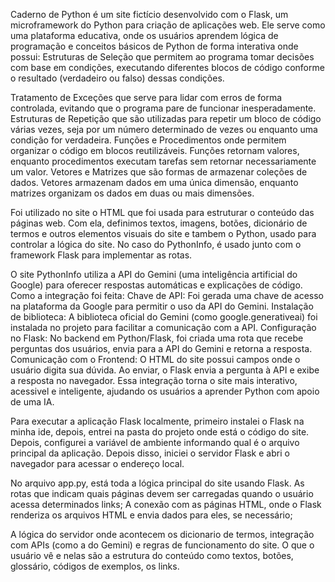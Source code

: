 Caderno de Python é um site fictício desenvolvido com o Flask, um microframework do Python para criação de aplicações web. Ele serve como uma plataforma educativa, onde os usuários aprendem lógica de programação e conceitos básicos de Python de forma interativa onde possui: Estruturas de Seleção que permitem ao programa tomar decisões com base em condições, executando diferentes blocos de código conforme o resultado (verdadeiro ou falso) dessas condições.


Tratamento de Exceções que serve para lidar com erros de forma controlada, evitando que o programa pare de funcionar inesperadamente.
Estruturas de Repetição que são utilizadas para repetir um bloco de código várias vezes, seja por um número determinado de vezes ou enquanto uma condição for verdadeira.
Funções e Procedimentos onde permitem organizar o código em blocos reutilizáveis. Funções retornam valores, enquanto procedimentos executam tarefas sem retornar necessariamente um valor.
Vetores e Matrizes que são formas de armazenar coleções de dados. Vetores armazenam dados em uma única dimensão, enquanto matrizes organizam os dados em duas ou mais dimensões.


Foi utilizado no site o HTML que foi usada para estruturar o conteúdo das páginas web. Com ela, definimos textos, imagens, botões, dicionário de termos e outros elementos visuais do site e tambem o Python, usado para controlar a lógica do site. No caso do PythonInfo, é usado junto com o framework Flask para implementar as rotas.

O site PythonInfo utiliza a API do Gemini (uma inteligência artificial do Google) para oferecer respostas automáticas e explicações de código. Como a integração foi feita:
Chave de API: Foi gerada uma chave de acesso na plataforma da Google para permitir o uso da API do Gemini.
Instalação de biblioteca: A biblioteca oficial do Gemini (como google.generativeai) foi instalada no projeto para facilitar a comunicação com a API.
Configuração no Flask: No backend em Python/Flask, foi criada uma rota que recebe perguntas dos usuários, envia para a API do Gemini e retorna a resposta.
Comunicação com o Frontend: O HTML do site possui campos onde o usuário digita sua dúvida. Ao enviar, o Flask envia a pergunta à API e exibe a resposta no navegador.
Essa integração torna o site mais interativo, acessivel e inteligente, ajudando os usuários a aprender Python com apoio de uma IA.

Para executar a aplicação Flask localmente, primeiro instalei o Flask na minha ide, depois, entrei na pasta do projeto onde está o código do site.
Depois, configurei a variável de ambiente informando qual é o arquivo principal da aplicação. Depois disso, iniciei o servidor Flask e abri o navegador para acessar o endereço local.

No arquivo app.py, está toda a lógica principal do site usando Flask.
As rotas que indicam quais páginas devem ser carregadas quando o usuário acessa determinados links;
A conexão com as páginas HTML, onde o Flask renderiza os arquivos HTML e envia dados para eles, se necessário;

A lógica do servidor onde acontecem os dicionario de termos, integração com APIs (como a do Gemini) e regras de funcionamento do site. O que o usuário vê e nelas são a estrutura do conteúdo como textos, botões, glossário, códigos de exemplos, os links.
